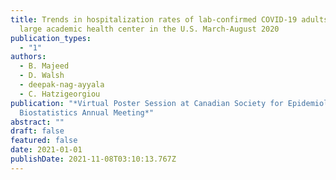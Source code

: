 ```yaml
---
title: Trends in hospitalization rates of lab-confirmed COVID-19 adults at a
  large academic health center in the U.S. March-August 2020
publication_types:
  - "1"
authors:
  - B. Majeed
  - D. Walsh
  - deepak-nag-ayyala
  - C. Hatzigeorgiou
publication: "*Virtual Poster Session at Canadian Society for Epidemiology and
  Biostatistics Annual Meeting*"
abstract: ""
draft: false
featured: false
date: 2021-01-01
publishDate: 2021-11-08T03:10:13.767Z
---
```

